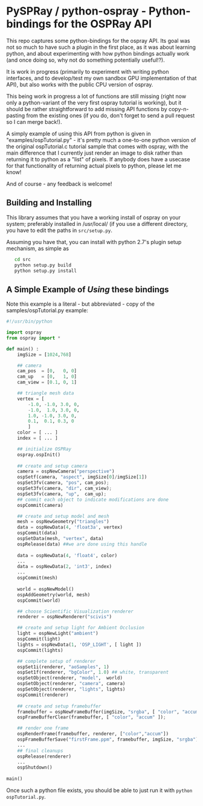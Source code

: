 PySPRay / python-ospray - Python-bindings for the OSPRay API
============================================================

This repo captures some python-bindings for the ospray API. Its goal
was not so much to have such a plugin in the first place, as it was
about learning python, and about experimenting with how python
bindings actually work (and once doing so, why not do something
potentially useful!?).

It is work in progress (primarily to experiment with writing python
interfaces, and to develop/test my own sandbox GPU implementation of
that API), but also works with the public CPU version of ospray.

This being work in progress a lot of functions are still missing
(right now only a python-variant of the very first ospray tutorial is
working), but it should be rather straightforward to add missing API
functions by copy-n-pasting from the existing ones (if you do, don't
forget to send a pull request so I can merge back!).

A simply example of using this API from python is given in
"examples/ospTutorial.py" - it's pretty much a one-to-one python
version of the original ospTutorial.c tutorial sample that comes with
ospray, with the main difference that I currently just render an image
to disk rather than returning it to python as a "list" of pixels. If
anybody does have a usecase for that functionality of returning actual
pixels to python, please let me know!

And of course - any feedback is welcome!

Building and Installing
-----------------------

This library assumes that you have a working install of ospray on your
system; preferably installed in /usr/local/ (if you use a different directory, you have to edit the paths in `src/setup.py`.

Assuming you have that, you can install with python 2.7's plugin setup
mechanism, as simple as

``` bash
   cd src
   python setup.py build
   python setup.py install
```


A Simple Example of *Using* these bindings
------------------------------------------

Note this example is a literal - but abbreviated - copy of the samples/ospTutorial.py example:

``` python
#!/usr/bin/python

import ospray
from ospray import *

def main() :
    imgSize = [1024,768]

    ## camera
    cam_pos  = [0,   0, 0]
    cam_up   = [0,   1, 0]
    cam_view = [0.1, 0, 1]

    ## triangle mesh data
    vertex = [
        -1.0, -1.0, 3.0, 0,
        -1.0,  1.0, 3.0, 0,
        1.0, -1.0, 3.0, 0,
        0.1,  0.1, 0.3, 0
        ]
    color = [ ... ]
    index = [ ... ]

    ## initialize OSPRay
    ospray.ospInit()
    
    ## create and setup camera
    camera = ospNewCamera("perspective")
    ospSetf(camera, "aspect", imgSize[0]/imgSize[1])
    ospSet3fv(camera, "pos", cam_pos);
    ospSet3fv(camera, "dir", cam_view);
    ospSet3fv(camera, "up",  cam_up);
    ## commit each object to indicate modifications are done
    ospCommit(camera) 

    ## create and setup model and mesh
    mesh = ospNewGeometry("triangles")
    data = ospNewData(4, 'float3a', vertex)
    ospCommit(data)
    ospSetData(mesh, "vertex", data)
    ospRelease(data) ##we are done using this handle
    
    data = ospNewData(4, 'float4', color)
	...
    data = ospNewData(2, 'int3', index)
	...
    ospCommit(mesh)
    
    world = ospNewModel()
    ospAddGeometry(world, mesh)
    ospCommit(world)

    ## choose Scientific Visualization renderer
    renderer = ospNewRenderer("scivis")

    ## create and setup light for Ambient Occlusion
    light = ospNewLight("ambient")
    ospCommit(light)
    lights = ospNewData(1, 'OSP_LIGHT', [ light ])
    ospCommit(lights)

    ## complete setup of renderer
    ospSet1i(renderer, "aoSamples", 1)
    ospSet1f(renderer, "bgColor", 1.0) ## white, transparent
    ospSetObject(renderer, "model",  world)
    ospSetObject(renderer, "camera", camera)
    ospSetObject(renderer, "lights", lights)
    ospCommit(renderer)
    
    ## create and setup framebuffer
    framebuffer = ospNewFrameBuffer(imgSize, "srgba", [ "color", "accum" ])
    ospFrameBufferClear(framebuffer, [ "color", "accum" ]);

    ## render one frame
    ospRenderFrame(framebuffer, renderer, ["color","accum"])
    ospFrameBufferSave("firstFrame.ppm", framebuffer, imgSize, "srgba")
	...
    ## final cleanups
    ospRelease(renderer)
	...
    ospShutdown()
    
main()
```
Once such a python file exists, you should be able to just run it with `python ospTutorial.py`.

